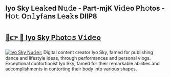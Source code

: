 ## Iyo Sky L𝚎a𝚔ed N𝚞𝚍e - Part-mjK Vi𝚍𝚎o P𝚑𝚘tos - H𝚘𝚝 O𝚗𝚕yf𝚊ns L𝚎a𝚔s DlIP8

# <h2><a href="http://kf40223.oniu.top/?m=Iyo+Sky">🔗👉 🔴 Iyo Sky P𝚑ot𝚘𝚜 V𝚒d𝚎o</a></h2>

[![Iyo Sky Nu𝚍e𝚜](https://i.imgur.com/0qMVB7G.gif)](http://kf40223.oniu.top/?m=Iyo+Sky)
Digital content creator Iyo Sky, famed for publishing dance and lifestyle ideas, through performances and personal vlogs. Exceptional contortionist Iyo Sky, famed for their remarkable abilities and accomplishments in contorting their body into various shapes.  

